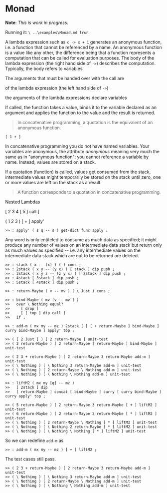# Monad

**Note**: _This is work in progress._

Running it: `\ ..\examples\Monad.md lrun`

A lambda expression such as `x -> x + 1` generates an anonymous function, i.e. a function that cannot be referenced by a name. An anonymous function is a value like any other, the difference being that a function represents a computation that can be called for evaluation purposes. The body of the lambda expression (the right hand side of `->`) describes the computation. Typically, the body refers to variables 


The arguments that must be handed over with the call are 

of the lambda expression (the left hand side of `->`) 

the arguments of the lambda expressions declare variables 

If called, the function takes a value, binds it to the variable declared as an argument  and applies the function to the value and the result is returned.

> In concatenative programming, a quotation is the equivalent of an anonymous function.

`[ 1 + ]`

In concatenative programming you do not have named variables. Your variables are anonymous, the attribute _anonymous_ meaning very much the same as in "anonymous function": you cannot reference a variable by name. Instead, values are stored on a stack.

If a quotation (function) is called, values get consumed from the stack, intermediate values might temporarily be stored on the stack until zero, one or more values are left on the stack as a result. 

> A function corresponds to a quotation in concatenative programming.


Nested Lambdas

[ 2 3 4 [ 5 ] call ]

( 1 2 3 ) [ + ] apply'

~~~
>> : apply' ( s q -- s ) get-dict func apply ;
~~~

Any word is only entiteled to consume as much data as specified; it might produce any number of values on an intermediate data stack but return only as much values as specified -- i.e. any intermediate values on the intermediate data stack which are not to be returned are deleted.

~~~
>> : stack ( x -- (x) ) ( ) cons ;
>> : 2stack ( x y -- (y x) ) [ stack ] dip push ;
>> : 3stack ( x y z -- (z y x) ) [ 2stack ] dip push ;
>> : 4stack [ 3stack ] dip push ;
>> : 5stack [ 4stack ] dip push ;
~~~

~~~
>> : return-Maybe ( v -- mv ) ( \ Just ) cons ;
~~~

~~~
>> : bind-Maybe ( mv [v -- mv'] )
>>   over \ Nothing equal?
>>     [ drop ]
>>     [ [ top ] dip call ]
>>   if ;
~~~

~~~
>> : add-m ( mx my -- mz ) 2stack [ [ [ + return-Maybe ] bind-Maybe ] curry bind-Maybe ] apply' top ;
~~~

~~~
>> ( [ 2 Just ] ) [ 2 return-Maybe ] unit-test
>> ( 2 return-Maybe ) [ 2 return-Maybe [ return-Maybe ] bind-Maybe ] unit-test

>> ( 2 3 + return-Maybe ) [ 2 return-Maybe 3 return-Maybe add-m ] unit-test
>> ( \ Nothing ) [ \ Nothing 3 return-Maybe add-m ] unit-test
>> ( \ Nothing ) [ 2 return-Maybe \ Nothing add-m ] unit-test
>> ( \ Nothing ) [ \ Nothing \ Nothing add-m ] unit-test
~~~

~~~
>> : liftM2 ( mx my [q] -- mz )
>>   [ 2stack ] dip
>>   [ return-Maybe ] concat [ bind-Maybe ] curry [ curry bind-Maybe ] curry apply' top ;

>> ( 5 return-Maybe ) [ 2 return-Maybe 3 return-Maybe [ + ] liftM2 ] unit-test
>> ( 6 return-Maybe ) [ 2 return-Maybe 3 return-Maybe [ * ] liftM2 ] unit-test
>> ( \ Nothing ) [ 2 return-Maybe \ Nothing [ * ] liftM2 ] unit-test
>> ( \ Nothing ) [ \ Nothing 2 return-Maybe [ * ] liftM2 ] unit-test
>> ( \ Nothing ) [ \ Nothing \ Nothing [ * ] liftM2 ] unit-test
~~~

So we can redefine `add-m` as

~~~
>> : add-m ( mx my -- mz ) [ + ] liftM2 ;
~~~

The test cases still pass.

~~~
>> ( 2 3 + return-Maybe ) [ 2 return-Maybe 3 return-Maybe add-m ] unit-test
>> ( \ Nothing ) [ \ Nothing 3 return-Maybe add-m ] unit-test
>> ( \ Nothing ) [ 2 return-Maybe \ Nothing add-m ] unit-test
>> ( \ Nothing ) [ \ Nothing \ Nothing add-m ] unit-test
~~~


